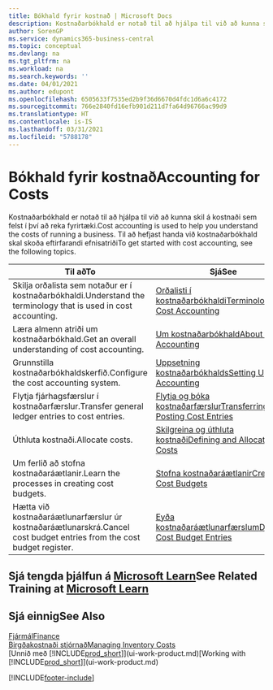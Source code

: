 ```yaml
---
title: Bókhald fyrir kostnað | Microsoft Docs
description: Kostnaðarbókhald er notað til að hjálpa til við að kunna skil á kostnaði sem felst í því að reka fyrirtæki. Til að hefjast handa við kostnaðarbókhald skal skoða eftirfarandi efnisatriði
author: SorenGP
ms.service: dynamics365-business-central
ms.topic: conceptual
ms.devlang: na
ms.tgt_pltfrm: na
ms.workload: na
ms.search.keywords: ''
ms.date: 04/01/2021
ms.author: edupont
ms.openlocfilehash: 6505633f7535ed2b9f36d6670d4fdc1d6a6c4172
ms.sourcegitcommit: 766e2840fd16efb901d211d7fa64d96766ac99d9
ms.translationtype: HT
ms.contentlocale: is-IS
ms.lasthandoff: 03/31/2021
ms.locfileid: "5788178"
---
```

# <a name="accounting-for-costs"></a><span data-ttu-id="38232-104">Bókhald fyrir kostnað</span><span class="sxs-lookup"><span data-stu-id="38232-104">Accounting for Costs</span></span>
<span data-ttu-id="38232-105">Kostnaðarbókhald er notað til að hjálpa til við að kunna skil á kostnaði sem felst í því að reka fyrirtæki.</span><span class="sxs-lookup"><span data-stu-id="38232-105">Cost accounting is used to help you understand the costs of running a business.</span></span> <span data-ttu-id="38232-106">Til að hefjast handa við kostnaðarbókhald skal skoða eftirfarandi efnisatriði</span><span class="sxs-lookup"><span data-stu-id="38232-106">To get started with cost accounting, see the following topics.</span></span>  

|<span data-ttu-id="38232-107">Til að</span><span class="sxs-lookup"><span data-stu-id="38232-107">To</span></span>|<span data-ttu-id="38232-108">Sjá</span><span class="sxs-lookup"><span data-stu-id="38232-108">See</span></span>|  
|--------|---------|  
|<span data-ttu-id="38232-109">Skilja orðalista sem notaður er í kostnaðarbókhaldi.</span><span class="sxs-lookup"><span data-stu-id="38232-109">Understand the terminology that is used in cost accounting.</span></span>|[<span data-ttu-id="38232-110">Orðalisti í kostnaðarbókhaldi</span><span class="sxs-lookup"><span data-stu-id="38232-110">Terminology in Cost Accounting</span></span>](finance-terminology-in-cost-accounting.md)|  
|<span data-ttu-id="38232-111">Læra almenn atriði um kostnaðarbókhald.</span><span class="sxs-lookup"><span data-stu-id="38232-111">Get an overall understanding of cost accounting.</span></span>|[<span data-ttu-id="38232-112">Um kostnaðarbókhald</span><span class="sxs-lookup"><span data-stu-id="38232-112">About Cost Accounting</span></span>](finance-about-cost-accounting.md)|  
|<span data-ttu-id="38232-113">Grunnstilla kostnaðarbókhaldskerfið.</span><span class="sxs-lookup"><span data-stu-id="38232-113">Configure the cost accounting system.</span></span>|[<span data-ttu-id="38232-114">Uppsetning kostnaðarbókhalds</span><span class="sxs-lookup"><span data-stu-id="38232-114">Setting Up Cost Accounting</span></span>](finance-set-up-cost-accounting.md)|  
|<span data-ttu-id="38232-115">Flytja fjárhagsfærslur í kostnaðarfærslur.</span><span class="sxs-lookup"><span data-stu-id="38232-115">Transfer general ledger entries to cost entries.</span></span>|[<span data-ttu-id="38232-116">Flytja og bóka kostnaðarfærslur</span><span class="sxs-lookup"><span data-stu-id="38232-116">Transferring and Posting Cost Entries</span></span>](finance-transfer-and-post-cost-entries.md)|  
|<span data-ttu-id="38232-117">Úthluta kostnaði.</span><span class="sxs-lookup"><span data-stu-id="38232-117">Allocate costs.</span></span>|[<span data-ttu-id="38232-118">Skilgreina og úthluta kostnaði</span><span class="sxs-lookup"><span data-stu-id="38232-118">Defining and Allocating Costs</span></span>](finance-define-and-allocate-costs.md)|  
|<span data-ttu-id="38232-119">Um ferlið að stofna kostnaðaráætlanir.</span><span class="sxs-lookup"><span data-stu-id="38232-119">Learn the processes in creating cost budgets.</span></span>|[<span data-ttu-id="38232-120">Stofna kostnaðaráætlanir</span><span class="sxs-lookup"><span data-stu-id="38232-120">Creating Cost Budgets</span></span>](finance-create-cost-budgets.md)|
|<span data-ttu-id="38232-121">Hætta við kostnaðaráætlunarfærslur úr kostnaðaráætlunarskrá.</span><span class="sxs-lookup"><span data-stu-id="38232-121">Cancel cost budget entries from the cost budget register.</span></span>|[<span data-ttu-id="38232-122">Eyða kostnaðaráætlunarfærslum</span><span class="sxs-lookup"><span data-stu-id="38232-122">Deleting Cost Budget Entries</span></span>](finance-how-to-delete-cost-budget-entries.md)|

## <a name="see-related-training-at-microsoft-learn"></a><span data-ttu-id="38232-123">Sjá tengda þjálfun á [Microsoft Learn](/learn/paths/use-cost-accounting-dynamics-365-business-central/)</span><span class="sxs-lookup"><span data-stu-id="38232-123">See Related Training at [Microsoft Learn](/learn/paths/use-cost-accounting-dynamics-365-business-central/)</span></span>

## <a name="see-also"></a><span data-ttu-id="38232-124">Sjá einnig</span><span class="sxs-lookup"><span data-stu-id="38232-124">See Also</span></span>  
[<span data-ttu-id="38232-125">Fjármál</span><span class="sxs-lookup"><span data-stu-id="38232-125">Finance</span></span>](finance.md)  
[<span data-ttu-id="38232-126">Birgðakostnaði stjórnað</span><span class="sxs-lookup"><span data-stu-id="38232-126">Managing Inventory Costs</span></span>](finance-manage-inventory-costs.md)  
<span data-ttu-id="38232-127">[Unnið með [!INCLUDE[prod_short](includes/prod_short.md)]](ui-work-product.md)</span><span class="sxs-lookup"><span data-stu-id="38232-127">[Working with [!INCLUDE[prod_short](includes/prod_short.md)]](ui-work-product.md)</span></span>


[!INCLUDE[footer-include](includes/footer-banner.md)]